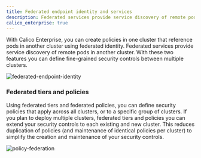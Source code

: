 ```yaml
---
title: Federated endpoint identity and services
description: Federated services provide service discovery of remote pods in another cluster. 
calico_enterprise: true
---
```


With Calico Enterprise, you can create policies in one cluster that reference pods in another cluster using federated identity. Federated services provide service discovery of remote pods in another cluster. With these two features you can define fine-grained security controls between multiple clusters.

![federated-endpoint-identity]({{site.baseurl}}/images/federated-endpoint-identity.png)

### Federated tiers and policies

Using federated tiers and federated policies, you can define security policies that apply across all clusters, or to a specific group of clusters. If you plan to deploy multiple clusters, federated tiers and policies you can extend your security controls to each existing and new cluster. This reduces duplication of policies (and maintenance of identical policies per cluster) to simplify the creation and maintenance of your security controls.

![policy-federation]({{site.baseurl}}/images/policy-federation.png)